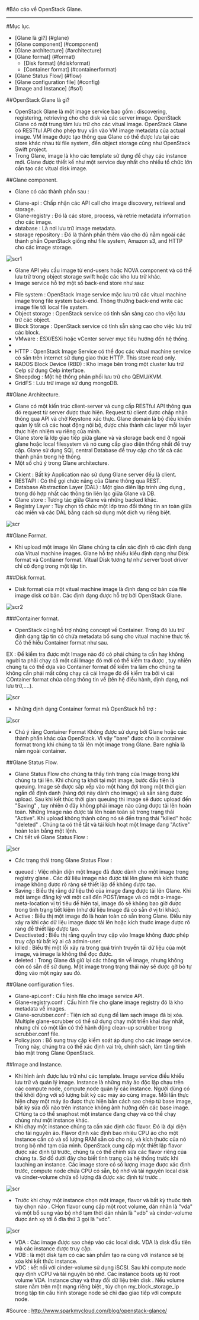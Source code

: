 #Báo cáo về OpenStack Glane.

****

#Mục lục.
 <ul>
 <li>[Glane là gì?] (#glane)</li>
 <li>[Glane component] (#component)</li>
 <li>[Glane architecture] (#architecture)</li>
 <li>[Glane format] (#format)
  <ul>
  <li>[Disk format] (#diskformat)</li>
  <li>[Container format] (#containerformat)</li>
  </ul>
 </li>
 <li>[Glane Status Flow] (#flow)</li>
 <li>[Glane configuration file] (#config)</li>
 <li>[Image and Instance] (#so1)</li>
 </ul>

<a name="glane"></a>
##OpenStack Glane là gì?
- OpenStack Glane là một image service bao gồm : discovering, registering, retrieving cho cho disk và các server image. OpenStack Glane có một trung tâm lưu trữ cho các vitual image. OpenStack Glane có RESTful API cho phép truy vấn vào VM image metadata của actual image. VM image được tạo thông qua Glane có thể được lưu tại các store khác nhau từ file system, đến object storage cũng như OpenStack Swift project.
- Trong Glane, image là kho các template sử dụng để chạy các instance mới. Glane được thiết kế như một service duy nhất cho nhiều tổ chức lớn cần tạo các vitual disk image.

<a name="component"></a>
##Glane component.

- Glane có các thành phần sau : 
 <ul>
 <li>Glane-api : Chấp nhận các API call cho image discovery, retrieval and storage.</li>
 <li>Glane-registry : Đó là các store, process, và retrie metadata information cho các image.</li>
 <li>database : Là nơi lưu trữ image metadata.</li>
 <li>storage repository : Đó là thành phần thêm vào cho đủ nằm ngoài các thành phần OpenStack giống như file system, Amazon s3, and HTTP cho các image storage.</li>
 </ul>

![scr1](http://i.imgur.com/No2Ylyo.png)

- Glane API yêu cầu image từ end-users hoặc NOVA component và có thể lưu trữ trong object storage swift hoặc các kho lưu trữ khác.
- Image service hỗ trợ một số back-end store như sau: 
 <ul>
 <li>File system : OpenStack Image service mặc lưu trữ các vitual machine image trong file system back-end. Thông thường back-end write các image file tới local file system.</li>
 <li>Object storage : OpenStack service có tính sẵn sàng cao cho việc lưu trữ các object.</li>
 <li>Block Storage : OpenStack service có tính sẵn sàng cao cho việc lưu trữ các block.</li>
 <li>VMware : ESX/ESXi hoặc vCenter server mục tiêu hướng đến hệ thống.</li>
 <li><S3 : The Amazon S3 service.</li>
 <li>HTTP : OpenStack Image Service có thể đọc các vitual machine service có sẵn trên internet sử dụng giao thức HTTP. This store read only.</li>
 <li>RADOS Block Device (RBD) : Kho image bên trong một cluster lưu trữ Celp sử dụng Celp interface.</li>
 <li>Sheepdog : Một hệ thống phân phối lưu trữ cho QEMU/KVM.</li>
 <li>GridFS : Lưu trữ image sử dụng mongoDB.</li>
 </ul>

<a name="architecture"></a>
##Glane Architecture.

- Glane có một kiến trúc client-server và cung cấp RESTful API thông qua đó request từ server được thực hiện. Request từ client được chấp nhận thông qua API và chờ Keystone xác thực. Glane domain là bộ điều khiển quản lý tất cả các hoạt động nội bộ, được chia thành các layer mỗi layer thực hiện nhiệm vụ riêng của mình.
- Glane store là lớp giao tiếp giữa glane và và storage back end ở ngoài glane hoặc local filesystem và nó cung cấp giao diện thống nhất để truy cập. Glane sử dụng SQL central Database để truy cập cho tất cả các thành phần trong hệ thống.
- Một số chú ý trong Glane architecture.
 <ul>
 <li>Ckient : Bất kỳ Application nào sử dụng Glane server đều là client.</li>
 <li>RESTAPI : Có thể gọi chức năng của Glane thông qua REST.</li>
 <li>Database Abstraction Layer (DAL) : Một giao diên lập trình ứng dụng , trong đó hợp nhất các thông tin liên lạc giữa Glane và DB.</li>
 <li>Glane store : Tương tác giữa Glane và những backed khác.</li>
 <li>Registry Layer : Tùy chọn tổ chức một lớp trao đổi thông tin an toàn giữa các miền và các DAL bằng cách sử dụng một dịch vụ riêng biệt.</li>
 </ul>

![scr](http://i.imgur.com/GwZ52jD.png)

<a name="format"></a>
##Glane Format.

- Khi upload một image lên Glane chúng ta cần xác định rõ các định dạng của Vitual machine images. Glane hỗ trợ nhiều kiểu định dạng như Disk format và Contianer format. Vitual Disk tương tự như server'boot driver chỉ cô đọng trong một tập tin.

<a name="diskformat"></a>
###Disk format.

- Disk format của một vitual machine image là định dạng cơ bản của file image disk cơ bản. Các định dạng được hỗ trợ bởi OpenStack Glane.

![scr2](http://i.imgur.com/pZXIyv3.png)

<a name="containerformat"></a>
###Container format.

- OpenStack cũng hỗ trợ những concept về Container. Trong đó lưu trữ định dạng tập tin có chứa metadata bổ sung cho vitual machine thực tế. Có thể hiểu Container format như sau. 

EX : Để kiểm tra được một Image nào đó có phải chúng ta cần hay không người ta phải chạy cả một cái Image đó mới có thể kiểm tra được , tuy nhiên chúng ta có thể dựa vào Container format để kiểm tra làm cho chúng ta không cần phải mất công chạy cả cái Image đó để kiểm tra bởi vì cái COntainer format chứa công thông tin về (tên hệ điều hành, định dạng, nơi lưu trữ,....).

![scr](http://i.imgur.com/hyEzNiC.png)

- Những định dạng Container format mà OpenStack hỗ trợ : 

![scr](http://i.imgur.com/P2bu1qw.png)

- Chú ý rằng Container Format Không được sử dụng bởi Glane hoặc các thành phần khác của OpenStack. Vì vậy "bare" được cho là container format trong khi chúng ta tải lên một image trong Glane. Bare nghĩa là nằm ngoài container.
 
<a name="flow"></a>
##Glane Status Flow.

- Glane Status Flow cho chúng ta thấy tình trạng của Image trong khi chúng ta tải lên. Khi chúng ta khởi tại một image, bước đầu tiên là queuing. Image sẽ được sắp xếp vào một hàng đợi trong một thời gian ngắn để định danh (hàng đợi này dành cho image) và sẵn sàng được upload. Sau khi kết thúc thời gian queuing thì image sẽ được upload đến "Saving" , tuy nhiên ở đây không phải image nào cũng được tải lên hoàn toàn. Những Image nào được tải lên hoàn toàn sẽ trong trạng thái "Active". Khi upload không thành công nó sẽ đến trạng thái "killed" hoặc "deleted" . Chúng ta có thể tắt và tái kích hoạt một Image đang "Active" hoàn toàn bằng một lệnh. 
- Chi tiết về Glane Status Flow :

![scr](http://i.imgur.com/Jt2uyvo.png)

- Các trạng thái trong Glane Status Flow :
 <ul>
 <li>queued : Việc nhận diện một Image đã được dành cho một image trong registry glane . Các dữ liệu image nào được tải lên glane mà kích thước image không được rõ ràng sẽ thiết lập để không được tạo.</li>
 <li>Saving : Biểu thị rằng dữ liệu thô của image đang được tải lên Glane. Khi một iamge đăng ký với một call đến POST/image và có một x-image-meta-location vị trí tiêu đề hiện tại, image đó sẽ không bao giờ được trong tình trạng tiết kiệm (như dữ liệu Image đã có sẵn ở vị trí khác).</li>
 <li>Active : Biểu thị một image đó là hoàn toàn có sẵn trong Glane. Điều này xảy ra khi các dữ liệu image được tải lên hoặc kích thước image được rõ ràng để thiết lập được tạo.</li>
 <li>Deactiveted : Biểu thị rằng quyền truy cập vào Image không được phép truy cập từ bất kỳ ai cả admin-user.</li>
 <li>killed : Biểu thị một lỗi xảy ra trong quá trình truyền tải dữ liệu của một image, và image là không thể đọc được.</li>
 <li>deleted : Trong Glane đã giữ lại các thông tin về image, nhưng không còn có sẵn để sử dụng. Một image trong trạng thái này sẽ được gỡ bỏ tự động vào một ngày sau đó.</li>
 </ul>

<a name="config"></a>
##Glane configuration files.

- Glane-api.conf : Cấu hình file cho image service API.
- Glane-registry.conf : Cấu hình file cho glane image registry đó là kho metadata về images.
- Glane-scrubber.conf : Tiện ích sử dụng để làm sạch image đã bị xóa. Multiple glane-scrubber có thể sử dụng chạy một triển khai duy nhất, nhưng chỉ có một lần có thể hành động clean-up scrubber trong scrubber.conf file. 
- Policy.json : Bổ sung truy cập kiểm soát áp dụng cho các image service. Trong này, chúng tra có thể xác định vai trò, chính sách, làm tăng tính bảo mật trong Glane OpenStack.

<a name="so1"></a>
##Image and Instance.

- Khi hình ảnh được lưu trữ như các template. Image service điều khiểu lưu trữ và quản lý image. Instance là những máy ảo độc lập chạu trên các compute node, compute node quản lý các instance. Người dùng có thể khởi động với số lượng bất kỳ các máy ảo cùng image. Mỗi lần thực hiện chạy một máy ảo được thực hiện bằn cách sao chép từ base image, bất kỳ sửa đổi nào trên instance không ảnh hưởng đển các base image. CHúng ta có thể snaphost một instance đang chạy và có thể chạy chúng như một instance khác.
- Khi chạy một instance chúng ta cần xác định các flavor. Đó là đại diện cho tài nguyên ảo. Flavor định xác định bao nhiêu CPU ảo cho một Instance cần có và số lượng RAM sẵn có cho nó, và kích thước của nó trong bộ nhớ tạm của mình. OpenStack cung cấp một thiết lập flavor được xác định từ trước, chúng ta có thể chỉnh sửa các flavor riêng của chúng ta. Sơ đồ dưới đây cho biết tình trạng của hệ thống trước khi lauching an instance. Các image store có số lượng image được xác định trước, compute node chứa CPU có sẵn, bộ nhớ và tài nguyên local disk và cinder-volume chứa số lượng đã được xác định từ trước . 

![scr](http://i.imgur.com/JjCsq5h.png)

- Trước khi chạy một instance chọn một image, flavor và bất kỳ thuôc tính tùy chọn nào . CHọn flavor cung cấp một root volume, dán nhãn là "vda" và một bổ sung vào bộ nhớ tạm thời dán nhãn là "vdb" và cinder-volume được ánh xạ tới ổ đĩa thứ 3 gọi là "vdc".

![scr](http://i.imgur.com/1n7W1ZA.png)

- VDA : Các image được sao chép vào các local disk. VDA là disk đầu tiên mà các instance được truy cập.
- VDB : là một disk tạm có các sản phẩm tạo ra cùng với instance sẽ bị xóa khi kết thức instance.
- VDC : kết nối với cinder-volume sử dụng iSCSI. Sau khi compute node quy định vCPU và tài nguyên bộ nhớ. Các instance boots up từ root volume VDA. Instance chạy và thay đổi dữ liệu trên disk . Nếu volume store nằm trên một mạng riêng biệt , tùy chọn my_block_storage_ip trong tập tin cấu hình storage node sẽ chỉ đạo giao tiếp với compute node.

#Source :
http://www.sparkmycloud.com/blog/openstack-glance/